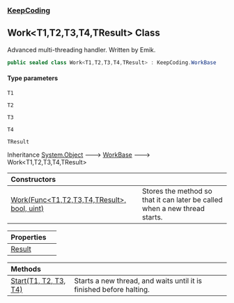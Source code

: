 ### [KeepCoding](KeepCoding.md 'KeepCoding')
## Work&lt;T1,T2,T3,T4,TResult&gt; Class
Advanced multi-threading handler. Written by Emik.  
```csharp
public sealed class Work<T1,T2,T3,T4,TResult> : KeepCoding.WorkBase
```
#### Type parameters
<a name='KeepCoding_Work_T1_T2_T3_T4_TResult__T1'></a>
`T1`  
  
<a name='KeepCoding_Work_T1_T2_T3_T4_TResult__T2'></a>
`T2`  
  
<a name='KeepCoding_Work_T1_T2_T3_T4_TResult__T3'></a>
`T3`  
  
<a name='KeepCoding_Work_T1_T2_T3_T4_TResult__T4'></a>
`T4`  
  
<a name='KeepCoding_Work_T1_T2_T3_T4_TResult__TResult'></a>
`TResult`  
  

Inheritance [System.Object](https://docs.microsoft.com/en-us/dotnet/api/System.Object 'System.Object') &#129106; [WorkBase](KeepCoding_WorkBase.md 'KeepCoding.WorkBase') &#129106; Work&lt;T1,T2,T3,T4,TResult&gt;  

| Constructors | |
| :--- | :--- |
| [Work(Func&lt;T1,T2,T3,T4,TResult&gt;, bool, uint)](KeepCoding_Work_T1_T2_T3_T4_TResult__Work(System_Func_T1_T2_T3_T4_TResult__bool_uint).md 'KeepCoding.Work&lt;T1,T2,T3,T4,TResult&gt;.Work(System.Func&lt;T1,T2,T3,T4,TResult&gt;, bool, uint)') | Stores the method so that it can later be called when a new thread starts.<br/> |

| Properties | |
| :--- | :--- |
| [Result](KeepCoding_Work_T1_T2_T3_T4_TResult__Result.md 'KeepCoding.Work&lt;T1,T2,T3,T4,TResult&gt;.Result') |  |

| Methods | |
| :--- | :--- |
| [Start(T1, T2, T3, T4)](KeepCoding_Work_T1_T2_T3_T4_TResult__Start(T1_T2_T3_T4).md 'KeepCoding.Work&lt;T1,T2,T3,T4,TResult&gt;.Start(T1, T2, T3, T4)') | Starts a new thread, and waits until it is finished before halting.<br/> |
